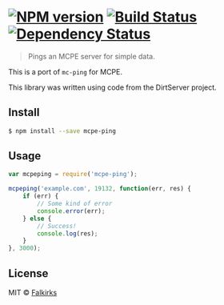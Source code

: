 #  [![NPM version][npm-image]][npm-url] [![Build Status][travis-image]][travis-url] [![Dependency Status][daviddm-image]][daviddm-url]

> Pings an MCPE server for simple data.

This is a port of `mc-ping` for MCPE. 

This library was written using code from the DirtServer project.

## Install

```sh
$ npm install --save mcpe-ping
```


## Usage

```js
var mcpeping = require('mcpe-ping');

mcpeping('example.com', 19132, function(err, res) {
    if (err) {
        // Some kind of error
        console.error(err);
    } else {
        // Success!
        console.log(res);
    }
}, 3000);
```


## License

MIT © [Falkirks](http://falkirks.com)


[npm-image]: https://badge.fury.io/js/mcpe-ping.svg
[npm-url]: https://npmjs.org/package/mcpe-ping
[travis-image]: https://travis-ci.org/Falkirks/mcpe-ping.svg?branch=master
[travis-url]: https://travis-ci.org/Falkirks/mcpe-ping
[daviddm-image]: https://david-dm.org/Falkirks/mcpe-ping.svg?theme=shields.io
[daviddm-url]: https://david-dm.org/Falkirks/mcpe-ping
